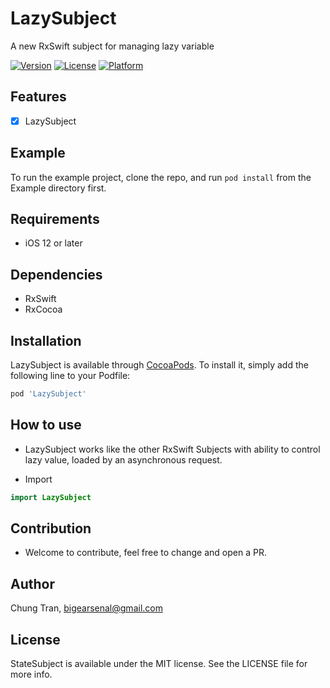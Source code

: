 # LazySubject
A new RxSwift subject for managing lazy variable

[![Version](https://img.shields.io/cocoapods/v/LazySubject.svg?style=flat)](https://cocoapods.org/pods/LazySubject)
[![License](https://img.shields.io/cocoapods/l/LazySubject.svg?style=flat)](https://www.apache.org/licenses/LICENSE-2.0.html)
[![Platform](https://img.shields.io/cocoapods/p/LazySubject.svg?style=flat)](https://cocoapods.org/pods/LazySubject)

## Features
- [x] LazySubject

## Example

To run the example project, clone the repo, and run `pod install` from the Example directory first.

## Requirements
- iOS 12 or later

## Dependencies
- RxSwift
- RxCocoa

## Installation

LazySubject is available through [CocoaPods](https://cocoapods.org). To install
it, simply add the following line to your Podfile:

```ruby
pod 'LazySubject'
```

## How to use
* LazySubject works like the other RxSwift Subjects with ability to control lazy value, loaded by an asynchronous request.

* Import
```swift
import LazySubject
```

## Contribution
- Welcome to contribute, feel free to change and open a PR.

## Author
Chung Tran, bigearsenal@gmail.com

## License

StateSubject is available under the MIT license. See the LICENSE file for more info.

